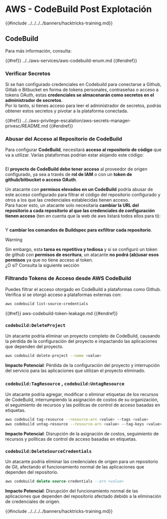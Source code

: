 # AWS - CodeBuild Post Explotación

{{#include ../../../../banners/hacktricks-training.md}}

## CodeBuild

Para más información, consulta:

{{#ref}}
../../aws-services/aws-codebuild-enum.md
{{#endref}}

### Verificar Secretos

Si se han configurado credenciales en Codebuild para conectarse a Github, Gitlab o Bitbucket en forma de tokens personales, contraseñas o acceso a tokens OAuth, estas **credenciales se almacenarán como secretos en el administrador de secretos**.\
Por lo tanto, si tienes acceso para leer el administrador de secretos, podrás obtener estos secretos y pivotar a la plataforma conectada.

{{#ref}}
../../aws-privilege-escalation/aws-secrets-manager-privesc/README.md
{{#endref}}

### Abusar del Acceso al Repositorio de CodeBuild

Para configurar **CodeBuild**, necesitará **acceso al repositorio de código** que va a utilizar. Varias plataformas podrían estar alojando este código:

<figure><img src="../../../../images/image (96).png" alt=""><figcaption></figcaption></figure>

El **proyecto de CodeBuild debe tener acceso** al proveedor de origen configurado, ya sea a través de **rol de IAM** o con un **token de github/bitbucket o acceso OAuth**.

Un atacante con **permisos elevados en un CodeBuild** podría abusar de este acceso configurado para filtrar el código del repositorio configurado y otros a los que las credenciales establecidas tienen acceso.\
Para hacer esto, un atacante solo necesitaría **cambiar la URL del repositorio a cada repositorio al que las credenciales de configuración tienen acceso** (ten en cuenta que la web de aws listará todos ellos para ti):

<figure><img src="../../../../images/image (107).png" alt=""><figcaption></figcaption></figure>

Y **cambiar los comandos de Buildspec para exfiltrar cada repositorio**.

> [!WARNING]
> Sin embargo, esta **tarea es repetitiva y tediosa** y si se configuró un token de github con **permisos de escritura**, un atacante **no podrá (ab)usar esos permisos** ya que no tiene acceso al token.\
> ¿O sí? Consulta la siguiente sección

### Filtrando Tokens de Acceso desde AWS CodeBuild

Puedes filtrar el acceso otorgado en CodeBuild a plataformas como Github. Verifica si se otorgó acceso a plataformas externas con:
```bash
aws codebuild list-source-credentials
```
{{#ref}}
aws-codebuild-token-leakage.md
{{#endref}}

### `codebuild:DeleteProject`

Un atacante podría eliminar un proyecto completo de CodeBuild, causando la pérdida de la configuración del proyecto e impactando las aplicaciones que dependen del proyecto.
```bash
aws codebuild delete-project --name <value>
```
**Impacto Potencial**: Pérdida de la configuración del proyecto y interrupción del servicio para las aplicaciones que utilizan el proyecto eliminado.

### `codebuild:TagResource` , `codebuild:UntagResource`

Un atacante podría agregar, modificar o eliminar etiquetas de los recursos de CodeBuild, interrumpiendo la asignación de costos de su organización, el seguimiento de recursos y las políticas de control de acceso basadas en etiquetas.
```bash
aws codebuild tag-resource --resource-arn <value> --tags <value>
aws codebuild untag-resource --resource-arn <value> --tag-keys <value>
```
**Impacto Potencial**: Disrupción de la asignación de costos, seguimiento de recursos y políticas de control de acceso basadas en etiquetas.

### `codebuild:DeleteSourceCredentials`

Un atacante podría eliminar las credenciales de origen para un repositorio de Git, afectando el funcionamiento normal de las aplicaciones que dependen del repositorio.
```sql
aws codebuild delete-source-credentials --arn <value>
```
**Impacto Potencial**: Disrupción del funcionamiento normal de las aplicaciones que dependen del repositorio afectado debido a la eliminación de credenciales de origen.

{{#include ../../../../banners/hacktricks-training.md}}
